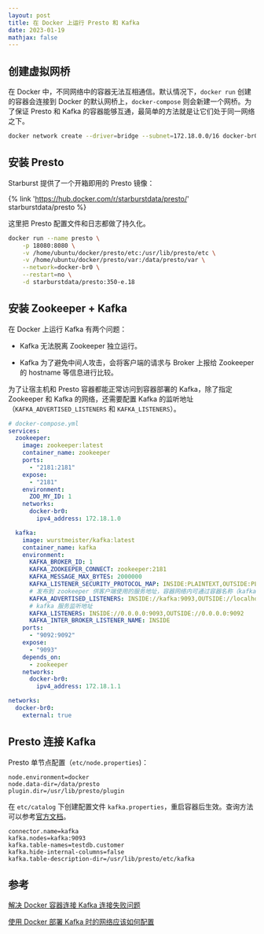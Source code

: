 ```yaml
---
layout: post
title: 在 Docker 上运行 Presto 和 Kafka
date: 2023-01-19
mathjax: false
---
```


## 创建虚拟网桥

在 Docker 中，不同网络中的容器无法互相通信。默认情况下，`docker run` 创建的容器会连接到 Docker 的默认网桥上，`docker-compose` 则会新建一个网桥。为了保证 Presto 和 Kafka 的容器能够互通，最简单的方法就是让它们处于同一网络之下。

```bash
docker network create --driver=bridge --subnet=172.18.0.0/16 docker-br0
```

## 安装 Presto

Starburst 提供了一个开箱即用的 Presto 镜像：

{% link 'https://hub.docker.com/r/starburstdata/presto/' starburstdata/presto %}

这里把 Presto 配置文件和日志都做了持久化。

```bash
docker run --name presto \
	-p 18080:8080 \
	-v /home/ubuntu/docker/presto/etc:/usr/lib/presto/etc \
	-v /home/ubuntu/docker/presto/var:/data/presto/var \
	--network=docker-br0 \
	--restart=no \
	-d starburstdata/presto:350-e.18
```

## 安装 Zookeeper + Kafka

在 Docker 上运行 Kafka 有两个问题：

* Kafka 无法脱离 Zookeeper 独立运行。

* Kafka 为了避免中间人攻击，会将客户端的请求与 Broker 上报给 Zookeeper 的 hostname 等信息进行比较。

为了让宿主机和 Presto 容器都能正常访问到容器部署的 Kafka，除了指定 Zookeeper 和 Kafka 的网络，还需要配置 Kafka 的监听地址（`KAFKA_ADVERTISED_LISTENERS` 和 `KAFKA_LISTENERS`）。


```yaml
# docker-compose.yml
services:
  zookeeper:
    image: zookeeper:latest
    container_name: zookeeper
    ports:
	  - "2181:2181"
    expose:
      - "2181"
    environment:
      ZOO_MY_ID: 1
    networks:
      docker-br0:
        ipv4_address: 172.18.1.0

  kafka:
    image: wurstmeister/kafka:latest
    container_name: kafka
    environment:
      KAFKA_BROKER_ID: 1
      KAFKA_ZOOKEEPER_CONNECT: zookeeper:2181
      KAFKA_MESSAGE_MAX_BYTES: 2000000
      KAFKA_LISTENER_SECURITY_PROTOCOL_MAP: INSIDE:PLAINTEXT,OUTSIDE:PLAINTEXT
	  # 发布到 zookeeper 供客户端使用的服务地址，容器网络内可通过容器名称（kafka）访问
      KAFKA_ADVERTISED_LISTENERS: INSIDE://kafka:9093,OUTSIDE://localhost:9092
	  # kafka 服务监听地址
      KAFKA_LISTENERS: INSIDE://0.0.0.0:9093,OUTSIDE://0.0.0.0:9092
      KAFKA_INTER_BROKER_LISTENER_NAME: INSIDE
    ports:
      - "9092:9092"
    expose:
      - "9093"
    depends_on:
      - zookeeper
    networks:
      docker-br0:
        ipv4_address: 172.18.1.1

networks:
  docker-br0:
    external: true
```

## Presto 连接 Kafka

Presto 单节点配置（`etc/node.properties`)：

```text
node.environment=docker
node.data-dir=/data/presto
plugin.dir=/usr/lib/presto/plugin
```

在 `etc/catalog` 下创建配置文件 `kafka.properties`，重启容器后生效。查询方法可以参考[官方文档](https://prestodb.io/docs/current/connector/kafka-tutorial.html)。

```text
connector.name=kafka
kafka.nodes=kafka:9093
kafka.table-names=testdb.customer
kafka.hide-internal-columns=false
kafka.table-description-dir=/usr/lib/presto/etc/kafka
```

## 参考

[解决 Docker 容器连接 Kafka 连接失败问题](https://www.cnblogs.com/hellxz/p/why_cnnect_to_kafka_always_failure.html)

[使用 Docker 部署 Kafka 时的网络应该如何配置](https://www.jianshu.com/p/52a505354bbc)


